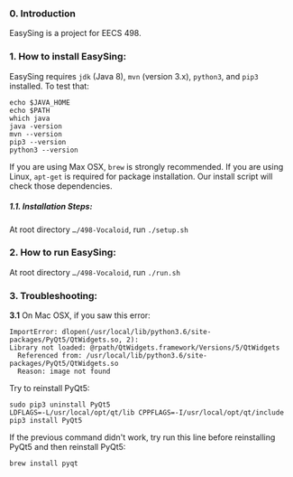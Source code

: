 ### 0. Introduction

EasySing is a project for EECS 498. 

### 1. How to install EasySing:

EasySing requires `jdk` (Java 8), `mvn` (version 3.x), `python3`, and `pip3`   installed. To test that:
```shell
echo $JAVA_HOME
echo $PATH
which java
java -version
mvn --version
pip3 --version
python3 --version
```

If you are using Max OSX, `brew` is strongly recommended. If you are using Linux, `apt-get` is required for package installation. Our install script will check those dependencies. 

##### 1.1. Installation Steps:

At root directory `…/498-Vocaloid`,  run `./setup.sh` 

### 2. How to run EasySing:

At root directory `…/498-Vocaloid`,  run `./run.sh`

### 3. Troubleshooting:

**3.1** On Mac OSX, if you saw this error:

```
ImportError: dlopen(/usr/local/lib/python3.6/site-packages/PyQt5/QtWidgets.so, 2): 
Library not loaded: @rpath/QtWidgets.framework/Versions/5/QtWidgets
  Referenced from: /usr/local/lib/python3.6/site-packages/PyQt5/QtWidgets.so
  Reason: image not found
```

Try to reinstall PyQt5:

```
sudo pip3 uninstall PyQt5
LDFLAGS=-L/usr/local/opt/qt/lib CPPFLAGS=-I/usr/local/opt/qt/include pip3 install PyQt5  
```

If the previous command didn't work, try run this line before reinstalling PyQt5 and then reinstall PyQt5:

`brew install pyqt` 
